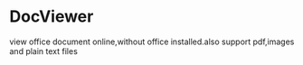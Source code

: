 DocViewer
=========

view office document online,without office installed.also support pdf,images and plain text files